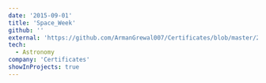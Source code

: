 ```yaml
---
date: '2015-09-01'
title: 'Space_Week'
github: ''
external: 'https://github.com/ArmanGrewal007/Certificates/blob/master/2015_09_01_Space_Week.pdf'
tech:
  - Astronomy
company: 'Certificates'
showInProjects: true
---
```



